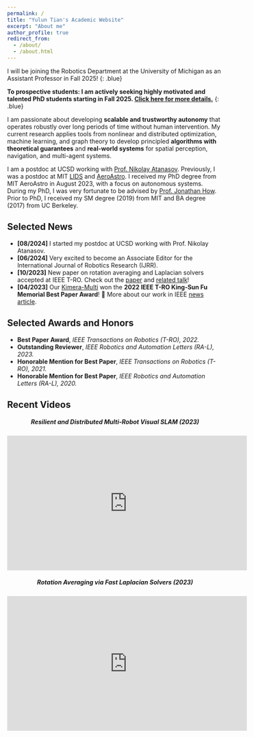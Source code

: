 ```yaml
---
permalink: /
title: "Yulun Tian's Academic Website"
excerpt: "About me"
author_profile: true
redirect_from: 
  - /about/
  - /about.html
---
```


<style>
.blue {
  color: blue;
}
</style>

I will be joining the Robotics Department at the University of Michigan as an Assistant Professor in Fall 2025! 
{: .blue}

**To prospective students: I am actively seeking highly motivated and talented PhD students starting in Fall 2025. [Click here for more details.](/students/)**
{: .blue}

I am passionate about developing **scalable and trustworthy autonomy** that operates robustly over long periods of time without human intervention.
My current research applies tools from nonlinear and distributed optimization, machine learning, and graph theory to develop principled **algorithms with theoretical guarantees** and **real-world systems** for spatial perception, navigation, and multi-agent systems.

I am a postdoc at UCSD working with [Prof. Nikolay Atanasov](https://natanaso.github.io). 
Previously, I was a postdoc at MIT [LIDS](https://lids.mit.edu/) and [AeroAstro](https://aeroastro.mit.edu/).
I received my PhD degree from MIT AeroAstro in August 2023, with a focus on autonomous systems.
During my PhD, I was very fortunate to be advised by [Prof. Jonathan How](https://aeroastro.mit.edu/people/jonathan-p-how/). 
Prior to PhD, I received my SM degree (2019) from MIT and BA degree (2017) from UC Berkeley.

Selected News
------
* **[08/2024]** I started my postdoc at UCSD working with Prof. Nikolay Atanasov.
* **[06/2024]** Very excited to become an Associate Editor for the International Journal of Robotics Research (IJRR).
* **[10/2023]** New paper on rotation averaging and Laplacian solvers accepted at IEEE T-RO. Check out the [paper](https://arxiv.org/pdf/2210.05020.pdf) and [related talk](https://youtu.be/egebyKrft8g?si=2IzRTtvMPoKrLCF3)!
* **[04/2023]** Our [Kimera-Multi](https://web.mit.edu/sparklab/2023/08/25/Kimera-Multi__Robust_Distributed_Dense_Metric-Semantic_SLAM_for_Multi-Robot-Systems.html)  won the **2022 IEEE T-RO King-Sun Fu Memorial Best Paper Award**! 🎉 More about our work in IEEE [news article](https://spectrum.ieee.org/multi-robot-slam-icra2023).


Selected Awards and Honors
------
* **Best Paper Award**, *IEEE Transactions on Robotics (T-RO), 2022.* 
* **Outstanding Reviewer**, *IEEE Robotics and Automation Letters (RA-L), 2023.*
* **Honorable Mention for Best Paper**, *IEEE Transactions on Robotics (T-RO), 2021.*
* **Honorable Mention for Best Paper**, *IEEE Robotics and Automation Letters (RA-L), 2020.*


Recent Videos
------
<div class="row">
    <div class="col-sm-6" align="center">
        <h5 class="section-heading">Resilient and Distributed Multi-Robot Visual SLAM (2023)</h5>
        <iframe width="560" height="315" src="https://www.youtube.com/embed/7yYMRNMdKjY?si=oOyvCRjGUPdOPGiH" title="YouTube video player" frameborder="0" allow="accelerometer; autoplay; clipboard-write; encrypted-media; gyroscope; picture-in-picture; web-share" allowfullscreen></iframe>
    </div>
    <div class="col-sm-6" align="center">
        <h5 class="section-heading">Rotation Averaging via Fast Laplacian Solvers (2023)</h5>
        <iframe width="560" height="315" src="https://www.youtube.com/embed/egebyKrft8g?si=Nw3COTs1j7LMqN3a" title="YouTube video player" frameborder="0" allow="accelerometer; autoplay; clipboard-write; encrypted-media; gyroscope; picture-in-picture; web-share" allowfullscreen></iframe>
    </div>
</div>

